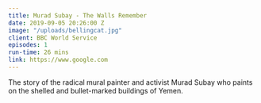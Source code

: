 ```yaml
---
title: Murad Subay - The Walls Remember
date: 2019-09-05 20:26:00 Z
image: "/uploads/bellingcat.jpg"
client: BBC World Service
episodes: 1
run-time: 26 mins
link: https://www.google.com
---
```


The story of the radical mural painter and activist Murad Subay who paints on the shelled and bullet-marked buildings of Yemen.